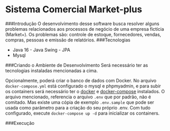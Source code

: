 # Sistema Comercial Market-plus

###Introdução
O desenvolvimento desse software busca resolver alguns problemas relacionados aos processos de negócio de uma empresa fictícia (Market+). Os problemas são:  controle de estoque, fornecedores, vendas, compras, pessoas e emissão de relatórios.
###Tecnologias
- Java 16
		- Java Swing
		- JPA
- Mysql

###Criando o Ambiente de Desenvolvimento
Será necessário ter as tecnologias instaladas mencionadas a cima.

Opcionalmente, poderá criar o banco de dados com Docker. No arquivo `docker-compose.yml` está configurado o mysql e phpmyadmin, e para subir os containers será necessário ter o [docker](https://www.docker.com/) e [docker-compose](https://docs.docker.com/compose/) instalados. O arquivo mencionado, referencia o arquivo `.env` que por padrão, não é comitado. Mas existe uma cópia de exemplo `.env.sample` que pode ser usada como parâmetro para a criação do seu próprio .env. Com tudo configurado, execute `docker-compose up -d` para inicializar os containers.

###Execução
